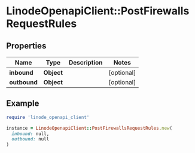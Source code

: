 # LinodeOpenapiClient::PostFirewallsRequestRules

## Properties

| Name | Type | Description | Notes |
| ---- | ---- | ----------- | ----- |
| **inbound** | **Object** |  | [optional] |
| **outbound** | **Object** |  | [optional] |

## Example

```ruby
require 'linode_openapi_client'

instance = LinodeOpenapiClient::PostFirewallsRequestRules.new(
  inbound: null,
  outbound: null
)
```

